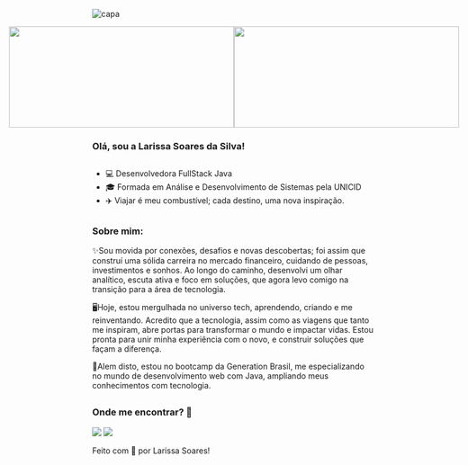![capa](https://github.com/user-attachments/assets/6307a72b-8ce5-40d6-b811-1132ac7890df)

<div style="display: flex; justify-content: center;">
  <img src="https://github-readme-stats.vercel.app/api?username=LarissaSoaresSilva&show_icons=true&theme=buefy&include_all_commits=true&count_private=true&rank_icon=github" height="180" width="400">
  <img src="https://github-readme-stats.vercel.app/api/top-langs/?username=LarissaSoaresSilva&layout=compact&theme=buefy" height="180" width="400">
</div>

### Olá, sou a Larissa Soares da Silva!

##

- 💻 Desenvolvedora FullStack Java
- 🎓 Formada em Análise e Desenvolvimento de Sistemas pela UNICID
- ✈️ Viajar é meu combustível; cada destino, uma nova inspiração.

##

### Sobre mim:

✨Sou movida por conexões, desafios e novas descobertas; foi assim que construí uma sólida carreira no mercado financeiro, cuidando de pessoas, investimentos e sonhos. Ao longo do caminho, desenvolvi um olhar analítico, escuta ativa e foco em soluções, que agora levo comigo na transição para a área de tecnologia.

🖥️Hoje, estou mergulhada no universo tech, aprendendo, criando e me reinventando. Acredito que a tecnologia, assim como as viagens que tanto me inspiram, abre portas para transformar o mundo e impactar vidas. Estou pronta para unir minha experiência com o novo, e construir soluções que façam a diferença.

📝Alem disto, estou no bootcamp da Generation Brasil, me especializando no mundo de desenvolvimento web com Java, ampliando meus conhecimentos com tecnologia.

##

### Onde me encontrar? 🔎

<div> 
  <a href="https://www.linkedin.com/in/larissa-soares-da-silva/" target="_blank"><img src="https://img.shields.io/badge/-LinkedIn-%230077B5?style=for-the-badge&logo=linkedin&logoColor=white" target="_blank"></a>
  <a href = "mailto:larissa.soaress@yahoo.com.br"><img src="https://img.shields.io/badge/-YahooMail-%23333?style=for-the-badge&logo=yahoomail&logoColor=white" target="_blank"></a>
</div>

Feito com 💜 por Larissa Soares!
##
